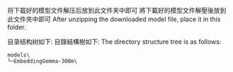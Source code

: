 将下载好的模型文件解压后放到此文件夹中即可
將下載好的模型文件解壓後放到此文件夾中即可
After unzipping the downloaded model file, place it in this folder.


目录结构树如下:
目錄結構樹如下:
The directory structure tree is as follows:

```
models\
└─EmbeddingGemma-300m\
```